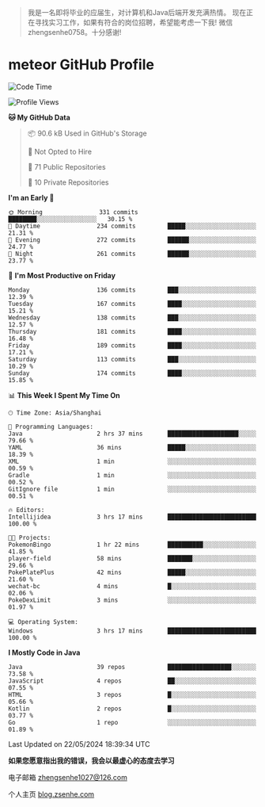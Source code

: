 > 我是一名即将毕业的应届生，对计算机和Java后端开发充满热情。
> 现在正在寻找实习工作，如果有符合的岗位招聘，希望能考虑一下我!
> 微信 zhengsenhe0758。十分感谢!

# meteor  GitHub Profile 

<!--START_SECTION:waka-->
![Code Time](http://img.shields.io/badge/Code%20Time-53%20hrs%2010%20mins-blue)

![Profile Views](http://img.shields.io/badge/Profile%20Views-16-blue)

**🐱 My GitHub Data** 

> 📦 90.6 kB Used in GitHub's Storage 
 > 
> 🚫 Not Opted to Hire
 > 
> 📜 71 Public Repositories 
 > 
> 🔑 10 Private Repositories 
 > 
**I'm an Early 🐤** 

```text
🌞 Morning                331 commits         ████████░░░░░░░░░░░░░░░░░   30.15 % 
🌆 Daytime                234 commits         █████░░░░░░░░░░░░░░░░░░░░   21.31 % 
🌃 Evening                272 commits         ██████░░░░░░░░░░░░░░░░░░░   24.77 % 
🌙 Night                  261 commits         ██████░░░░░░░░░░░░░░░░░░░   23.77 % 
```
📅 **I'm Most Productive on Friday** 

```text
Monday                   136 commits         ███░░░░░░░░░░░░░░░░░░░░░░   12.39 % 
Tuesday                  167 commits         ████░░░░░░░░░░░░░░░░░░░░░   15.21 % 
Wednesday                138 commits         ███░░░░░░░░░░░░░░░░░░░░░░   12.57 % 
Thursday                 181 commits         ████░░░░░░░░░░░░░░░░░░░░░   16.48 % 
Friday                   189 commits         ████░░░░░░░░░░░░░░░░░░░░░   17.21 % 
Saturday                 113 commits         ███░░░░░░░░░░░░░░░░░░░░░░   10.29 % 
Sunday                   174 commits         ████░░░░░░░░░░░░░░░░░░░░░   15.85 % 
```


📊 **This Week I Spent My Time On** 

```text
🕑︎ Time Zone: Asia/Shanghai

💬 Programming Languages: 
Java                     2 hrs 37 mins       ████████████████████░░░░░   79.66 % 
YAML                     36 mins             █████░░░░░░░░░░░░░░░░░░░░   18.39 % 
XML                      1 min               ░░░░░░░░░░░░░░░░░░░░░░░░░   00.59 % 
Gradle                   1 min               ░░░░░░░░░░░░░░░░░░░░░░░░░   00.52 % 
GitIgnore file           1 min               ░░░░░░░░░░░░░░░░░░░░░░░░░   00.51 % 

🔥 Editors: 
Intellijidea             3 hrs 17 mins       █████████████████████████   100.00 % 

🐱‍💻 Projects: 
PokemonBingo             1 hr 22 mins        ██████████░░░░░░░░░░░░░░░   41.85 % 
player-field             58 mins             ███████░░░░░░░░░░░░░░░░░░   29.66 % 
PokePlatePlus            42 mins             █████░░░░░░░░░░░░░░░░░░░░   21.60 % 
wechat-bc                4 mins              █░░░░░░░░░░░░░░░░░░░░░░░░   02.06 % 
PokeDexLimit             3 mins              ░░░░░░░░░░░░░░░░░░░░░░░░░   01.97 % 

💻 Operating System: 
Windows                  3 hrs 17 mins       █████████████████████████   100.00 % 
```

**I Mostly Code in Java** 

```text
Java                     39 repos            ██████████████████░░░░░░░   73.58 % 
JavaScript               4 repos             ██░░░░░░░░░░░░░░░░░░░░░░░   07.55 % 
HTML                     3 repos             █░░░░░░░░░░░░░░░░░░░░░░░░   05.66 % 
Kotlin                   2 repos             █░░░░░░░░░░░░░░░░░░░░░░░░   03.77 % 
Go                       1 repo              ░░░░░░░░░░░░░░░░░░░░░░░░░   01.89 % 
```




 Last Updated on 22/05/2024 18:39:34 UTC
<!--END_SECTION:waka-->


**如果您愿意指出我的错误，我会以最虚心的态度去学习**

电子邮箱 zhengsenhe1027@126.com

个人主页 [blog.zsenhe.com](http://blog.zsenhe.com/)



